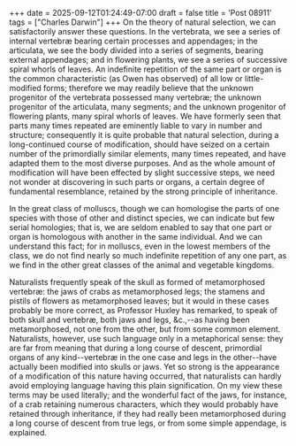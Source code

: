 +++
date = 2025-09-12T01:24:49-07:00
draft = false
title = 'Post 08911'
tags = ["Charles Darwin"]
+++
On the theory of natural selection, we can satisfactorily answer these questions. In the vertebrata, we see a series of internal vertebræ bearing certain processes and appendages; in the articulata, we see the body divided into a series of segments, bearing external appendages; and in flowering plants, we see a series of successive spiral whorls of leaves. An indefinite repetition of the same part or organ is the common characteristic (as Owen has observed) of all low or little-modified forms; therefore we may readily believe that the unknown progenitor of the vertebrata possessed many vertebræ; the unknown progenitor of the articulata, many segments; and the unknown progenitor of flowering plants, many spiral whorls of leaves. We have formerly seen that parts many times repeated are eminently liable to vary in number and structure; consequently it is quite probable that natural selection, during a long-continued course of modification, should have seized on a certain number of the primordially similar elements, many times repeated, and have adapted them to the most diverse purposes. And as the whole amount of modification will have been effected by slight successive steps, we need not wonder at discovering in such parts or organs, a certain degree of fundamental resemblance, retained by the strong principle of inheritance.

In the great class of molluscs, though we can homologise the parts of one species with those of other and distinct species, we can indicate but few serial homologies; that is, we are seldom enabled to say that one part or organ is homologous with another in the same individual. And we can understand this fact; for in molluscs, even in the lowest members of the class, we do not find nearly so much indefinite repetition of any one part, as we find in the other great classes of the animal and vegetable kingdoms.

Naturalists frequently speak of the skull as formed of metamorphosed vertebræ: the jaws of crabs as metamorphosed legs; the stamens and pistils of flowers as metamorphosed leaves; but it would in these cases probably be more correct, as Professor Huxley has remarked, to speak of both skull and vertebræ, both jaws and legs, &c.,--as having been metamorphosed, not one from the other, but from some common element. Naturalists, however, use such language only in a metaphorical sense: they are far from meaning that during a long course of descent, primordial organs of any kind--vertebræ in the one case and legs in the other--have actually been modified into skulls or jaws. Yet so strong is the appearance of a modification of this nature having occurred, that naturalists can hardly avoid employing language having this plain signification. On my view these terms may be used literally; and the wonderful fact of the jaws, for instance, of a crab retaining numerous characters, which they would probably have retained through inheritance, if they had really been metamorphosed during a long course of descent from true legs, or from some simple appendage, is explained.
